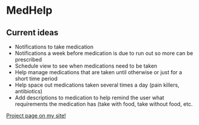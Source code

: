 # MedHelp

## Current ideas
- Notifications to take medication
- Notifications a week before medication is due to run out so more can be prescribed
- Schedule view to see when medications need to be taken
- Help manage medications that are taken until otherwise or just for a short time period
- Help space out medications taken several times a day (pain killers, antibiotics)
- Add descriptions to medication to help remind the user what requirements the medication has (take with food, take without food, etc.

[Project page on my site!](https://sites.google.com/view/willrussell/projects/medhelp?authuser=0 "MedHelp")


